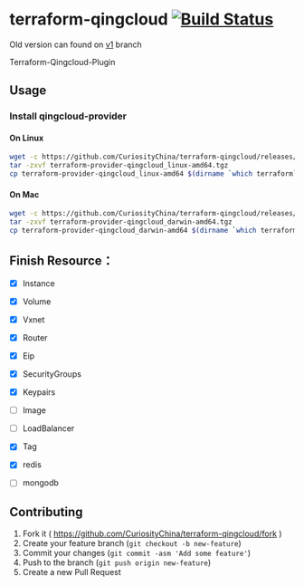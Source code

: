 # terraform-qingcloud [![Build Status](https://travis-ci.org/CuriosityChina/terraform-qingcloud.svg?branch=master)](https://travis-ci.org/CuriosityChina/terraform-qingcloud)

Old version can found on [v1](https://github.com/CuriosityChina/terraform-qingcloud/tree/v1) branch

Terraform-Qingcloud-Plugin

## Usage

### Install qingcloud-provider

#### On Linux
``` bash
wget -c https://github.com/CuriosityChina/terraform-qingcloud/releases/download/v2.0.0/terraform-provider-qingcloud_linux-amd64.tgz
tar -zxvf terraform-provider-qingcloud_linux-amd64.tgz
cp terraform-provider-qingcloud_linux-amd64 $(dirname `which terraform`)/terraform-provider-qingcloud
```

#### On Mac
``` bash
wget -c https://github.com/CuriosityChina/terraform-qingcloud/releases/download/v2.0.0/terraform-provider-qingcloud_darwin-amd64.tgz
tar -zxvf terraform-provider-qingcloud_darwin-amd64.tgz
cp terraform-provider-qingcloud_darwin-amd64 $(dirname `which terraform`)/terraform-provider-qingcloud
```

## Finish Resource：
- [x] Instance
- [x] Volume
- [x] Vxnet
- [x] Router
- [x] Eip
- [x] SecurityGroups
- [x] Keypairs
- [ ] Image
- [ ] LoadBalancer
- [x] Tag
- [x] redis
- [ ] mongodb


## Contributing

1. Fork it ( https://github.com/CuriosityChina/terraform-qingcloud/fork )
2. Create your feature branch (`git checkout -b new-feature`)
3. Commit your changes (`git commit -asm 'Add some feature'`)
4. Push to the branch (`git push origin new-feature`)
5. Create a new Pull Request
